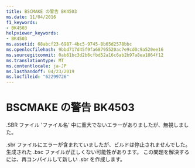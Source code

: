 ```yaml
---
title: BSCMAKE の警告 BK4503
ms.date: 11/04/2016
f1_keywords:
- BK4503
helpviewer_keywords:
- BK4503
ms.assetid: 68abcf23-6987-4bc5-9745-8b65d2578bbc
ms.openlocfilehash: 9bbd717d45f9fa68795520ac7e9cd0c9a520ee16
ms.sourcegitcommit: 0ab61bc3d2b6cfbd52a16c6ab2b97a8ea1864f12
ms.translationtype: MT
ms.contentlocale: ja-JP
ms.lasthandoff: 04/23/2019
ms.locfileid: "62299726"
---
```

# <a name="bscmake-warning-bk4503"></a>BSCMAKE の警告 BK4503

.SBR ファイル 'ファイル名' 中に重大でないエラーがありましたが、無視しました。

.sbr ファイルにエラーが含まれていましたが、ビルドは停止されませんでした。生成された .bsc ファイルが正しくない可能性があります。 この問題を解決するには、再コンパイルして新しい .sbr を作成します。